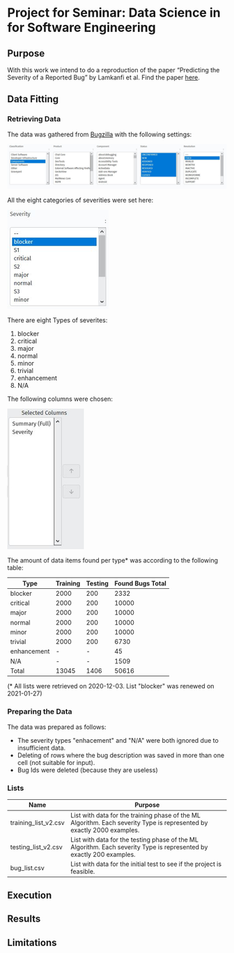 # Project for Seminar: Data Science in for Software Engineering

## Purpose
With this work we intend to do a reproduction of the paper “Predicting the Severity of a Reported Bug” by Lamkanfi et al. Find the paper [here](https://doi.org/10.1109/MSR.2010.5463284).


## Data Fitting
### Retrieving Data
The data was gathered from [Bugzilla](https://bugzilla.mozilla.org/query.cgi?format=advanced) with the following settings:

![Settings](Docs/Images/Settings.JPG)

All the eight categories of severities were set here:

![Severities](Docs/Images/Severity.JPG)

There are eight Types of severites:

1. blocker
2. critical
3. major
4. normal
5. minor
6. trivial
7. enhancement
8. N/A

The following columns were chosen:

![Selected Columns](Docs/Images/Selected_Columns.JPG)

The amount of data items found per type* was according to the following table:

| Type | Training | Testing | Found Bugs Total |
| --- | --- | --- | --- |
| blocker | 2000 | 200 | 2332 |
| critical | 2000 | 200 | 10000 |
| major | 2000 | 200 | 10000 |
| normal | 2000 | 200 | 10000 |
| minor | 2000 | 200 | 10000 |
| trivial | 2000 | 200 | 6730 |
| enhancement | - | - | 45 |
| N/A | - | - | 1509 |
| Total | 13045 | 1406 | 50616 |

(* All lists were retrieved on 2020-12-03. List "blocker" was renewed on 2021-01-27)

### Preparing the Data
The data was prepared as follows:
- The severity types "enhacement" and "N/A" were both ignored due to insufficient data.
- Deleting of rows where the bug description was saved in more than one cell (not suitable for input).
- Bug Ids were deleted (because they are useless)

### Lists 

| Name | Purpose |
| --- | --- |
| training_list_v2.csv | List with data for the training phase of the ML Algorithm. Each severity Type is represented by exactly 2000 examples. |
| testing_list_v2.csv | List with data for the testing phase of the ML Algorithm. Each severity Type is represented by exactly 200 examples. |
| bug_list.csv | List with data for the initial test to see if the project is feasible. |

## Execution

## Results

## Limitations
